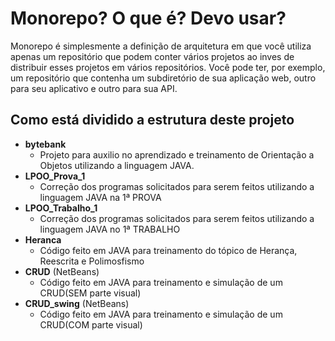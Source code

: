 # Monorepo? O que é? Devo usar?
Monorepo é simplesmente a definição de arquitetura em que você utiliza apenas um repositório que podem conter vários projetos ao inves de distribuir esses projetos em vários repositórios. Você pode ter, por exemplo, um repositório que contenha um subdiretório de sua aplicação web, outro para seu aplicativo e outro para sua API.

## Como está dividido a estrutura deste projeto
* __bytebank__
    * Projeto para auxilio no aprendizado e treinamento de Orientação a Objetos utilizando a linguagem JAVA.
* __LPOO_Prova_1__
    * Correção dos programas solicitados para serem feitos utilizando a linguagem JAVA na 1ª PROVA
* __LPOO_Trabalho_1__
    * Correção dos programas solicitados para serem feitos utilizando a linguagem JAVA no 1ª TRABALHO
* __Heranca__
    * Código feito em JAVA para treinamento do tópico de Herança, Reescrita e Polimosfismo 
* __CRUD__  (NetBeans)
    * Código feito em JAVA para treinamento e simulação de um CRUD(SEM parte visual)
* __CRUD_swing__ (NetBeans)
    * Código feito em JAVA para treinamento e simulação de um CRUD(COM parte visual)
    
